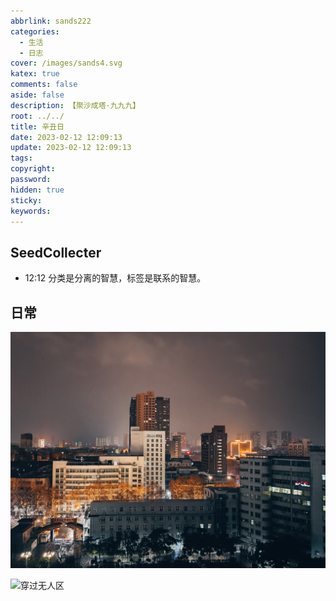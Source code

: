 ```yaml
---
abbrlink: sands222
categories:
  - 生活
  - 日志
cover: /images/sands4.svg
katex: true
comments: false
aside: false
description: 【聚沙成塔·九九九】
root: ../../
title: 辛丑日
date: 2023-02-12 12:09:13
update: 2023-02-12 12:09:13
tags:
copyright:
password:
hidden: true
sticky:
keywords:
---
```


## SeedCollecter
- 12:12 分类是分离的智慧，标签是联系的智慧。


## 日常

![高楼](../../../images/20230102/20230213-IMG_20230213_094307.jpg)


![穿过无人区](../../../images/20230102/IMG_20230213_094541.jpg)